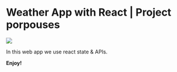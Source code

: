 # Weather App with React | Project porpouses
![](https://images.jairoramirezu.com/images/weather-react-app.png)

In this web app we use react state & APIs.

**Enjoy!**

